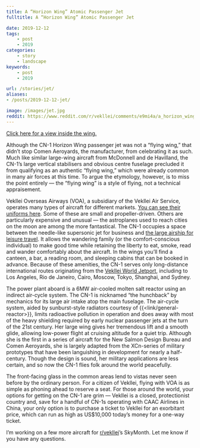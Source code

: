 ```yaml
---
title: A “Horizon Wing” Atomic Passenger Jet
fulltitle: A “Horizon Wing” Atomic Passenger Jet

date: 2019-12-12
tags:
    - post
    - 2019
categories:
    - story
    - landscape
keywords:
    - post
    - 2019

url: /stories/jet/
aliases:
- /posts/2019-12-12-jet/

image: /images/jet.jpg
reddit: https://www.reddit.com/r/vekllei/comments/e9mi4a/a_horizon_wing_atomic_passenger_jet/
---
```


[Click here for a view inside the wing.](/posts/2019-12-09-wing/)

Although  the CN-1 Horizon Wing passenger jet was not a “flying wing,” that  didn’t stop Comen Aeroyards, the manufacturer, from celebrating it as  such. Much like similar large-wing aircraft from McDonnell and de  Havilland, the CN-1’s large vertical stabilisers and obvious centre  fuselage precluded it from qualifying as an authentic “flying wing,”  which were already common in many air forces at this time. To argue the  etymology, however, is to miss the point entirely — the “flying wing” is  a style of flying, not a technical appraisement.

Vekllei Overseas Airways (VOA), a subsidiary of the Vekllei Air Service, operates many types of aircraft for different markets. [You can see their uniforms here](https://www.reddit.com/r/vekllei/comments/dyjdsn/air_stewards_in_vekllei/).  Some of these are small and propeller-driven. Others are particularly  expensive and unusual — the astroplanes used to reach cities on the moon  are among the more fantastical. The CN-1 occupies a space between the  needle-like supersonic jet for business and [the large airship for leisure travel](https://www.reddit.com/r/vekllei/comments/e0xl3w/oceanliners_of_the_sky_vacuum_dirigibles_in/).  It allows the wandering family (or the comfort-conscious individual) to  make good time while retaining the liberty to eat, smoke, read and  wander comfortably about the aircraft. In the wings you’ll find a  canteen, a bar, a reading room, and sleeping cabins that can be booked  in advance. Because of these amenities, the CN-1 serves only  long-distance international routes originating from the [Vekllei World Jetport](/factbook/landscape/boroughs/pharos/#vekllei-world-jetport), including to Los Angeles, Rio de Janeiro, Cairo, Moscow, Tokyo,  Shanghai, and Sydney.

The power  plant aboard is a 6MW air-cooled molten salt reactor using an indirect  air-cycle system. The CN-1 is nicknamed “the hunchback” by mechanics for  its large air intake atop the main fuselage. The air-cycle system,  aided by sunburst-style radiators courtesy of {{<link/general-reactor>}}, limits  radioactive pollution in operation and does away with most of the heavy  shielding required by early nuclear passenger jets at the turn of the  21st century. Her large wing gives her tremendous lift and a smooth  glide, allowing low-power flight at cruising altitude for a quiet trip.  Although she is the first in a series of aircraft for the New Salmon  Design Bureau and Comen Aeroyards, she is largely adapted from the  XCn-series of military prototypes that have been languishing in  development for nearly a half-century. Though the design is sound, her  military applications are less certain, and so now the CN-1 flies folk  around the world peacefully.

The  front-facing glass in the common areas lend to vistas never seen before  by the ordinary person. For a citizen of Vekllei, flying with VOA is as  simple as phoning ahead to reserve a seat. For those around the world,  your options for getting on the CN-1 are grim — Vekllei is a closed,  protectionist country and, save for a handful of CN-1s operating with  CAAC Airlines in China, your only option is to purchase a ticket to  Vekllei for an exorbitant price, which can run as high as US$10,000  today’s money for a one-way ticket.

I’m working on a few more aircraft for [r/vekllei](https://www.reddit.com/r/vekllei/)’s SkyMonth. Let me know if you have any questions.
